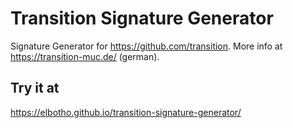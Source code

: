 # Transition Signature Generator

Signature Generator for https://github.com/transition.
More info at https://transition-muc.de/ (german).


## Try it at

https://elbotho.github.io/transition-signature-generator/

